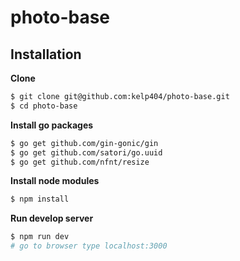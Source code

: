 # photo-base


## Installation
**Clone**
```bash
$ git clone git@github.com:kelp404/photo-base.git
$ cd photo-base
```

**Install go packages**
```bash
$ go get github.com/gin-gonic/gin
$ go get github.com/satori/go.uuid
$ go get github.com/nfnt/resize
```

**Install node modules**
```bash
$ npm install
```

**Run develop server**
```bash
$ npm run dev
# go to browser type localhost:3000
```
